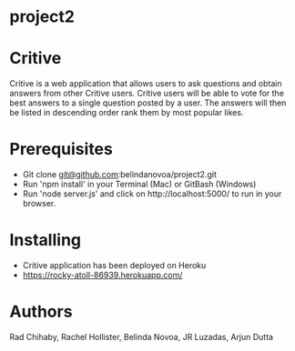 # project2
# Critive 
Critive is a web application that allows users to ask questions and obtain answers from other Critive users. Critive users will be able to vote for the best answers to a single question posted by a user. The answers will then be listed in descending order rank them by most popular likes. 

# Prerequisites
- Git clone git@github.com:belindanovoa/project2.git 
- Run 'npm install' in your Terminal (Mac) or GitBash (Windows)
- Run 'node server.js' and click on http://localhost:5000/ to run in your browser. 

# Installing 
- Critive application has been deployed on Heroku
- https://rocky-atoll-86939.herokuapp.com/ 

# Authors
Rad Chihaby,
Rachel Hollister,
Belinda Novoa,
JR Luzadas,
Arjun Dutta
